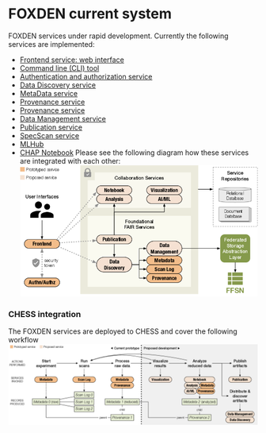 # FOXDEN current system
FOXDEN services under rapid development. Currently the following
services are implemented:
- [Frontend service: web interface](web.md)
- [Command line (CLI) tool](cli.md)
- [Authentication and authorization service](authz.md)
- [Data Discovery service](discovery.md)
- [MetaData service](metadata.md)
- [Provenance service](provenance.md)
- [Provenance service](provenance.md)
- [Data Management service](datamgt.md)
- [Publication service](publication.md)
- [SpecScan service](specscan.md)
- [MLHub](mlhub.md)
- [CHAP Notebook](notebook.md)
Please see the following diagram how these services are
integrated with each other:
![Services](images/foxden-services.png)

### CHESS integration
The FOXDEN services are deployed to CHESS and cover the
following workflow
![Architecture](images/foxden-prototype.png)

